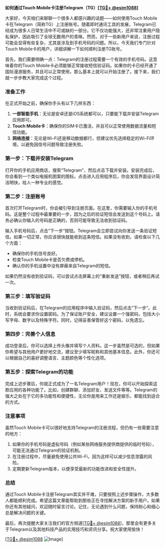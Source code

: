 **如何通过Touch Mobile卡注册Telegram（TG）[[TG💪+ @esim1088](https://t.me/s/esim1088)]**

大家好，今天咱们来聊聊一个很多人都感兴趣的话题——如何使用Touch Mobile卡在Telegram（简称TG）上注册账号。随着即时通讯工具的发展，Telegram已经成为很多人日常生活中不可或缺的一部分。它不仅功能强大，还非常注重用户隐私保护，因此吸引了全球无数用户的青睐。然而，对于一些新用户来说，注册过程可能会显得有些复杂，尤其是涉及到手机号码的问题。所以，今天我们专门针对Touch Mobile卡的用户，详细讲解一下如何顺利注册TG账号。

首先，我们需要明确一点：Telegram的注册过程需要一个有效的手机号码。这意味着你的Touch Mobile卡必须能够正常接收短信验证码。如果你的卡已经开通了国际漫游服务，并且可以正常使用，那么基本上就可以开始注册了。接下来，我们就一步步教大家完成这个过程。

### 准备工作

在正式开始之前，确保你手头有以下几样东西：
1. **一部智能手机**：无论是安卓还是iOS系统都可以，只要能下载并安装Telegram应用即可。
2. **Touch Mobile卡**：确保你的SIM卡已激活，并且可以正常使用数据流量和短信功能。
3. **网络连接**：无论是Wi-Fi还是移动数据都行，但建议优先选择稳定的Wi-Fi环境，以避免因信号问题导致注册失败。

### 第一步：下载并安装Telegram

打开你的手机应用商店，搜索“Telegram”，然后点击下载并安装。安装完成后，你会看到一个类似电报机图案的图标。点击进入应用程序后，你会发现界面设计简洁明快，给人一种专业的感觉。

### 第二步：注册账号

首次打开Telegram时，你会被引导到注册页面。在这里，你需要输入你的手机号码。这是整个过程中最重要的一步，因为之后的验证短信会发送到这个号码上。请务必确认你输入的号码是正确的，否则可能导致无法收到验证码。

输入手机号码后，点击“下一步”按钮。Telegram会立即尝试向你发送一条验证短信。如果一切正常，你应该很快就能收到这条短信。如果没有收到，请检查以下几个方面：
- 确保你的手机信号良好。
- 检查Touch Mobile卡是否欠费或停机。
- 确认你的手机设置中没有屏蔽来自Telegram的短信。

如果仍然没有收到验证码，可以尝试点击屏幕上的“重新发送”按钮，或者稍后再试一次。

### 第三步：填写验证码

当收到验证码后，在Telegram的应用程序中输入验证码，然后点击“下一步”。此时，系统会要求你设置密码。为了保证账户安全，建议设置一个强密码，包括大小写字母、数字以及特殊字符。同时，记得妥善保管好这个密码，以免遗忘。

### 第四步：完善个人信息

成功登录后，你可以选择上传头像并填写个人资料。这一步虽然是可选的，但如果你希望与其他用户更好地交流，建议至少填写昵称和其他基本信息。此外，你还可以根据自己的喜好调整语言、主题颜色等个性化选项。

### 第五步：探索Telegram的功能

完成上述步骤后，你就正式成为了一名Telegram用户！现在，你可以开始探索这款应用的各种功能了。比如，创建群聊、添加好友、发送文件等等。Telegram的强大之处在于它的多功能性和便捷性，无论你是用来工作还是娱乐，都能找到适合的方式。

### 注意事项

虽然Touch Mobile卡可以很好地支持Telegram的注册流程，但仍有一些需要注意的地方：
1. 如果你的手机号码是虚拟号码（例如某些网络服务提供商提供的临时号码），可能无法通过Telegram的验证机制。
2. 在注册过程中，尽量避免使用公共Wi-Fi，因为这样可以减少信息泄露的风险。
3. 定期更新Telegram版本，以便享受最新的功能改进和安全性提升。

### 总结

通过Touch Mobile卡注册Telegram其实并不难，只要按照上述步骤操作，大多数人都能顺利完成。希望这篇文章能帮助到那些正在寻找解决方案的新手用户。如果你还有其他疑问，欢迎随时留言讨论。记住，无论遇到什么问题，保持耐心和细心总是解决问题的关键。

最后，再次提醒大家关注我们的官方频道[[TG💪+ @esim1088](https://t.me/s/esim1088)]，那里会有更多关于Telegram以及其他科技产品的实用技巧和资讯分享。祝大家使用愉快！

[[TG💪+ @esim1088](https://t.me/s/esim1088) ![Image](https://i.postimg.cc/4NQfJmqS/Snipaste-2025-05-13-00-14-12.png)]